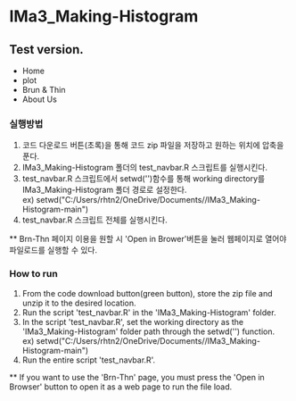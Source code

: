 # IMa3_Making-Histogram

## Test version.

- Home 
- plot 
- Brun & Thin
- About Us

### 실행방법
1. 코드 다운로드 버튼(초록)을 통해 코드 zip 파일을 저장하고 원하는 위치에 압축을 푼다.
2. IMa3_Making-Histogram 폴더의 test_navbar.R 스크립트를 실행시킨다.
3. test_navbar.R 스크립트에서 setwd('')함수를 통해 working directory를 IMa3_Making-Histogram 폴더 경로로 설정한다.  
ex) setwd("C:/Users/rhtn2/OneDrive/Documents//IMa3_Making-Histogram-main")
4. test_navbar.R 스크립트 전체를 실행시킨다. 

** Brn-Thn 페이지 이용을 원할 시 'Open in Brower'버튼을 눌러 웹페이지로 열어야 파일로드를 실행할 수 있다. 


### How to run
1. From the code download button(green button), store the zip file and unzip it to the desired location.
2. Run the script 'test_navbar.R' in the 'IMa3_Making-Histogram' folder.
3. In the script 'test_navbar.R', set the working directory as the 'IMa3_Making-Histogram' folder path through the setwd('') function.  
ex) setwd("C:/Users/rhtn2/OneDrive/Documents//IMa3_Making-Histogram-main")
4. Run the entire script 'test_navbar.R'.

** If you want to use the 'Brn-Thn' page, you must press the 'Open in Browser' button to open it as a web page to run the file load.
